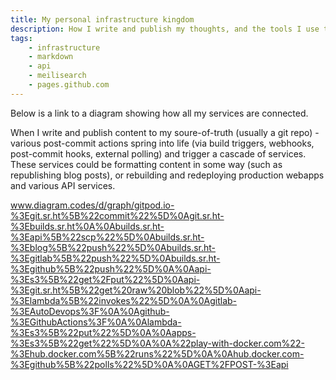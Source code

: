 ```yaml
---
title: My personal infrastructure kingdom
description: How I write and publish my thoughts, and the tools I use to do it
tags:
    - infrastructure
    - markdown
    - api
    - meilisearch
    - pages.github.com
---
```


Below is a link to a diagram showing how all my services are connected.

When I write and publish content to my soure-of-truth (usually a git repo) - various post-commit actions spring into life (via build triggers, webhooks, post-commit hooks, external polling) and trigger a cascade of services. These services could be formatting content in some way (such as republishing blog posts), or rebuilding and redeploying production webapps and various API services.

www.diagram.codes/d/graph/gitpod.io-%3Egit.sr.ht%5B%22commit%22%5D%0Agit.sr.ht-%3Ebuilds.sr.ht%0A%0Abuilds.sr.ht-%3Eapi%5B%22scp%22%5D%0Abuilds.sr.ht-%3Eblog%5B%22push%22%5D%0Abuilds.sr.ht-%3Egitlab%5B%22push%22%5D%0Abuilds.sr.ht-%3Egithub%5B%22push%22%5D%0A%0Aapi-%3Es3%5B%22get%2Fput%22%5D%0Aapi-%3Egit.sr.ht%5B%22get%20raw%20blob%22%5D%0Aapi-%3Elambda%5B%22invokes%22%5D%0A%0Agitlab-%3EAutoDevops%3F%0A%0Agithub-%3EGithubActions%3F%0A%0Alambda-%3Es3%5B%22put%22%5D%0A%0Aapps-%3Es3%5B%22get%22%5D%0A%0A%22play-with-docker.com%22-%3Ehub.docker.com%5B%22runs%22%5D%0A%0Ahub.docker.com-%3Egithub%5B%22polls%22%5D%0A%0AGET%2FPOST-%3Eapi